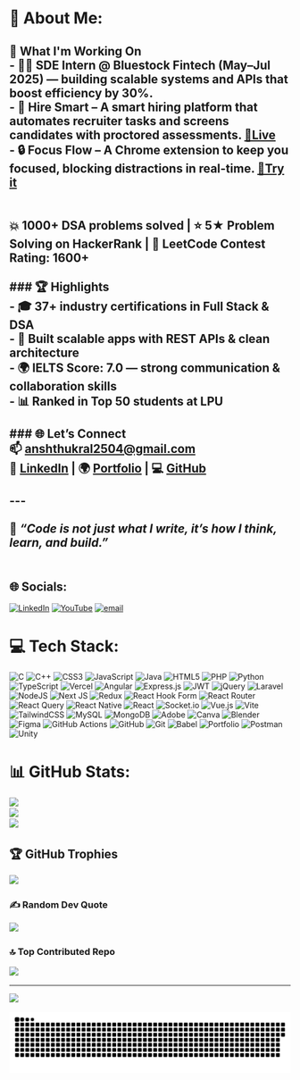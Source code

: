 # 💫 About Me:
## 💼 What I'm Working On<br>- 👨‍💻 **SDE Intern @ Bluestock Fintech (May–Jul 2025)** — building scalable systems and APIs that boost efficiency by 30%.<br>- 🧠 **Hire Smart** – A smart hiring platform that automates recruiter tasks and screens candidates with proctored assessments. [🔗Live](https://github.com/AnshThukral/Hire-Smart---Pre-Tested-Talent-Match)<br>- 🔒 **Focus Flow** – A Chrome extension to keep you focused, blocking distractions in real-time. [🔗Try it](https://github.com/AnshThukral/pause-youtube-on-tab-switch)<br><br> <br>💥 1000+ DSA problems solved | ⭐ 5★ Problem Solving on HackerRank | 🧠 LeetCode Contest Rating: 1600+<br><br>### 🏆 Highlights<br>- 🎓 37+ industry certifications in Full Stack & DSA  <br>- 🔧 Built scalable apps with REST APIs & clean architecture  <br>- 🌍 IELTS Score: 7.0 — strong communication & collaboration skills  <br>- 📊 Ranked in Top 50 students at LPU<br><br>### 🌐 Let’s Connect<br>📫 [anshthukral2504@gmail.com](mailto:anshthukral2504@gmail.com)  <br>🔗 [LinkedIn](https://www.linkedin.com/in/ansh-thukral-at25/) | 🌍 [Portfolio](https://space-x-ansh-thukrals-projects.vercel.app/) | 💻 [GitHub](https://github.com/AnshThukral)<br><br>---<br><br>📌 *“Code is not just what I write, it’s how I think, learn, and build.”*<br><br>


## 🌐 Socials:
[![LinkedIn](https://img.shields.io/badge/LinkedIn-%230077B5.svg?logo=linkedin&logoColor=white)](https://linkedin.com/in/https://www.linkedin.com/in/ansh-thukral-at25/) [![YouTube](https://img.shields.io/badge/YouTube-%23FF0000.svg?logo=YouTube&logoColor=white)](https://youtube.com/@https://www.youtube.com/@anshthukral25) [![email](https://img.shields.io/badge/Email-D14836?logo=gmail&logoColor=white)](mailto:anshthukral2504@gmail.com) 

# 💻 Tech Stack:
![C](https://img.shields.io/badge/c-%2300599C.svg?style=for-the-badge&logo=c&logoColor=white) ![C++](https://img.shields.io/badge/c++-%2300599C.svg?style=for-the-badge&logo=c%2B%2B&logoColor=white) ![CSS3](https://img.shields.io/badge/css3-%231572B6.svg?style=for-the-badge&logo=css3&logoColor=white) ![JavaScript](https://img.shields.io/badge/javascript-%23323330.svg?style=for-the-badge&logo=javascript&logoColor=%23F7DF1E) ![Java](https://img.shields.io/badge/java-%23ED8B00.svg?style=for-the-badge&logo=openjdk&logoColor=white) ![HTML5](https://img.shields.io/badge/html5-%23E34F26.svg?style=for-the-badge&logo=html5&logoColor=white) ![PHP](https://img.shields.io/badge/php-%23777BB4.svg?style=for-the-badge&logo=php&logoColor=white) ![Python](https://img.shields.io/badge/python-3670A0?style=for-the-badge&logo=python&logoColor=ffdd54) ![TypeScript](https://img.shields.io/badge/typescript-%23007ACC.svg?style=for-the-badge&logo=typescript&logoColor=white) ![Vercel](https://img.shields.io/badge/vercel-%23000000.svg?style=for-the-badge&logo=vercel&logoColor=white) ![Angular](https://img.shields.io/badge/angular-%23DD0031.svg?style=for-the-badge&logo=angular&logoColor=white) ![Express.js](https://img.shields.io/badge/express.js-%23404d59.svg?style=for-the-badge&logo=express&logoColor=%2361DAFB) ![JWT](https://img.shields.io/badge/JWT-black?style=for-the-badge&logo=JSON%20web%20tokens) ![jQuery](https://img.shields.io/badge/jquery-%230769AD.svg?style=for-the-badge&logo=jquery&logoColor=white) ![Laravel](https://img.shields.io/badge/laravel-%23FF2D20.svg?style=for-the-badge&logo=laravel&logoColor=white) ![NodeJS](https://img.shields.io/badge/node.js-6DA55F?style=for-the-badge&logo=node.js&logoColor=white) ![Next JS](https://img.shields.io/badge/Next-black?style=for-the-badge&logo=next.js&logoColor=white) ![Redux](https://img.shields.io/badge/redux-%23593d88.svg?style=for-the-badge&logo=redux&logoColor=white) ![React Hook Form](https://img.shields.io/badge/React%20Hook%20Form-%23EC5990.svg?style=for-the-badge&logo=reacthookform&logoColor=white) ![React Router](https://img.shields.io/badge/React_Router-CA4245?style=for-the-badge&logo=react-router&logoColor=white) ![React Query](https://img.shields.io/badge/-React%20Query-FF4154?style=for-the-badge&logo=react%20query&logoColor=white) ![React Native](https://img.shields.io/badge/react_native-%2320232a.svg?style=for-the-badge&logo=react&logoColor=%2361DAFB) ![React](https://img.shields.io/badge/react-%2320232a.svg?style=for-the-badge&logo=react&logoColor=%2361DAFB) ![Socket.io](https://img.shields.io/badge/Socket.io-black?style=for-the-badge&logo=socket.io&badgeColor=010101) ![Vue.js](https://img.shields.io/badge/vue.js-%2335495e.svg?style=for-the-badge&logo=vuedotjs&logoColor=%234FC08D) ![Vite](https://img.shields.io/badge/vite-%23646CFF.svg?style=for-the-badge&logo=vite&logoColor=white) ![TailwindCSS](https://img.shields.io/badge/tailwindcss-%2338B2AC.svg?style=for-the-badge&logo=tailwind-css&logoColor=white) ![MySQL](https://img.shields.io/badge/mysql-4479A1.svg?style=for-the-badge&logo=mysql&logoColor=white) ![MongoDB](https://img.shields.io/badge/MongoDB-%234ea94b.svg?style=for-the-badge&logo=mongodb&logoColor=white) ![Adobe](https://img.shields.io/badge/adobe-%23FF0000.svg?style=for-the-badge&logo=adobe&logoColor=white) ![Canva](https://img.shields.io/badge/Canva-%2300C4CC.svg?style=for-the-badge&logo=Canva&logoColor=white) ![Blender](https://img.shields.io/badge/blender-%23F5792A.svg?style=for-the-badge&logo=blender&logoColor=white) ![Figma](https://img.shields.io/badge/figma-%23F24E1E.svg?style=for-the-badge&logo=figma&logoColor=white) ![GitHub Actions](https://img.shields.io/badge/github%20actions-%232671E5.svg?style=for-the-badge&logo=githubactions&logoColor=white) ![GitHub](https://img.shields.io/badge/github-%23121011.svg?style=for-the-badge&logo=github&logoColor=white) ![Git](https://img.shields.io/badge/git-%23F05033.svg?style=for-the-badge&logo=git&logoColor=white) ![Babel](https://img.shields.io/badge/Babel-F9DC3e?style=for-the-badge&logo=babel&logoColor=black) ![Portfolio](https://img.shields.io/badge/Portfolio-%23000000.svg?style=for-the-badge&logo=firefox&logoColor=#FF7139) ![Postman](https://img.shields.io/badge/Postman-FF6C37?style=for-the-badge&logo=postman&logoColor=white) ![Unity](https://img.shields.io/badge/unity-%23000000.svg?style=for-the-badge&logo=unity&logoColor=white)
# 📊 GitHub Stats:
![](https://github-readme-stats.vercel.app/api?username=AnshThukral&theme=dark&hide_border=false&include_all_commits=true&count_private=true)<br/>
![](https://nirzak-streak-stats.vercel.app/?user=AnshThukral&theme=dark&hide_border=false)<br/>
![](https://github-readme-stats.vercel.app/api/top-langs/?username=AnshThukral&theme=dark&hide_border=false&include_all_commits=true&count_private=true&layout=compact)

## 🏆 GitHub Trophies
![](https://github-profile-trophy.vercel.app/?username=AnshThukral&theme=radical&no-frame=false&no-bg=true&margin-w=4)

### ✍️ Random Dev Quote
![](https://quotes-github-readme.vercel.app/api?type=horizontal&theme=radical)

### 🔝 Top Contributed Repo
![](https://github-contributor-stats.vercel.app/api?username=AnshThukral&limit=5&theme=dark&combine_all_yearly_contributions=true)

---
[![](https://visitcount.itsvg.in/api?id=AnshThukral&icon=0&color=0)](https://visitcount.itsvg.in)

<picture>
  <source media="(prefers-color-scheme: dark)" srcset="https://raw.githubusercontent.com/AnshThukral/AnshThukral/output/github-snake-dark.svg" />
  <source media="(prefers-color-scheme: light)" srcset="https://raw.githubusercontent.com/AnshThukral/AnshThukral/output/github-snake.svg" />
  <img alt="github-snake" src="https://raw.githubusercontent.com/AnshThukral/AnshThukral/output/github-snake.svg" />
</picture>
  
<!-- Proudly created with GPRM ( https://gprm.itsvg.in ) -->
